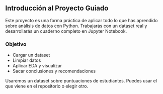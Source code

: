 <h2>
    <a id="intro-proyecto" class="anchor" href="#intro-proyecto" aria-hidden="true">
        <span aria-hidden="true" class="octicon octicon-link"></span>
    </a>Introducción al Proyecto Guiado
</h2>
<p>Este proyecto es una forma práctica de aplicar todo lo que has aprendido sobre análisis de datos con Python. Trabajarás con un dataset real y desarrollarás un cuaderno completo en Jupyter Notebook.</p>

<h3>Objetivo</h3>
<ul>
    <li>Cargar un dataset</li>
    <li>Limpiar datos</li>
    <li>Aplicar EDA y visualizar</li>
    <li>Sacar conclusiones y recomendaciones</li>
</ul>

<p>Usaremos un dataset sobre puntuaciones de estudiantes. Puedes usar el que viene en el repositorio o elegir otro.</p>